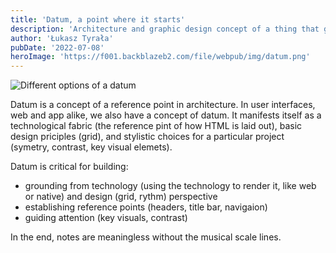 ```yaml
---
title: 'Datum, a point where it starts'
description: 'Architecture and graphic design concept of a thing that grounds the deigns, creates reference points, and guides the attention.'
author: 'Łukasz Tyrała'
pubDate: '2022-07-08'
heroImage: 'https://f001.backblazeb2.com/file/webpub/img/datum.png'
---
```


![Different options of a datum](https://f001.backblazeb2.com/file/webpub/img/datum.png)

Datum is a concept of a reference point in architecture. In user interfaces, web and app alike, we also have a concept of datum. It manifests itself as a technological fabric (the reference pint of how HTML is laid out), basic design priciples (grid), and stylistic choices for a particular project (symetry, contrast, key visual elemets).

Datum is critical for building:

- grounding from technology (using the technology to render it, like web or native) and design (grid, rythm) perspective
- establishing reference points (headers, title bar, navigaion)
- guiding attention (key visuals, contrast)

In the end, notes are meaningless without the musical scale lines.
